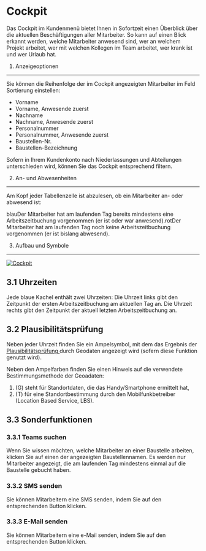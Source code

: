 Cockpit
=======

Das Cockpit im Kundenmenü bietet Ihnen in Sofortzeit einen Überblick über die aktuellen Beschäftigungen aller Mitarbeiter. So kann auf einen Blick erkannt werden, welche Mitarbeiter anwesend sind, wer an welchem Projekt arbeitet, wer mit welchen Kollegen im Team arbeitet, wer krank ist und wer Urlaub hat.  
  


1. Anzeigeoptionen
------------------

Sie können die Reihenfolge der im Cockpit angezeigten Mitarbeiter im Feld Sortierung einstellen:

- Vorname
- Vorname, Anwesende zuerst
- Nachname
- Nachname, Anwesende zuerst
- Personalnummer
- Personalnummer, Anwesende zuerst
- Baustellen-Nr.
- Baustellen-Bezeichnung

Sofern in Ihrem Kundenkonto nach Niederlassungen und Abteilungen unterschieden wird, können Sie das Cockpit entsprechend filtern.

  2. An- und Abwesenheiten
------------------------

Am Kopf jeder Tabellenzelle ist abzulesen, ob ein Mitarbeiter an- oder abwesend ist:

blauDer Mitarbeiter hat am laufenden Tag bereits mindestens eine Arbeitszeitbuchung vorgenommen (er ist oder war anwesend).rotDer Mitarbeiter hat am laufenden Tag noch keine Arbeitszeitbuchung vorgenommen (er ist bislang abwesend).

  3. Aufbau und Symbole
---------------------

[![Cockpit](https://sc.virtic.com/wp-content/uploads/Cockpit.jpg)](https://sc.virtic.com/wp-content/uploads/Cockpit.jpg)

  3.1 Uhrzeiten
-------------

Jede blaue Kachel enthält zwei Uhrzeiten: Die Uhrzeit links gibt den Zeitpunkt der ersten Arbeitszeitbuchung am aktuellen Tag an. Die Uhrzeit rechts gibt den Zeitpunkt der aktuell letzten Arbeitszeitbuchung an.

  3.2 Plausibilitätsprüfung
-------------------------

Neben jeder Uhrzeit finden Sie ein Ampelsymbol, mit dem das Ergebnis der [Plausibilitätsprüfung ](/?page_id=7347)durch Geodaten angezeigt wird (sofern diese Funktion genutzt wird).

Neben den Ampelfarben finden Sie einen Hinweis auf die verwendete Bestimmungsmethode der Geoadaten:

1. (G) steht für Standortdaten, die das Handy/Smartphone ermittelt hat,
2. (T) für eine Standortbestimmung durch den Mobilfunkbetreiber (Location Based Service, LBS).

  3.3 Sonderfunktionen
--------------------

### 3.3.1 Teams suchen

Wenn Sie wissen möchten, welche Mitarbeiter an einer Baustelle arbeiten, klicken Sie auf einen der angezeigten Baustellennamen. Es werden nur Mitarbeiter angezeigt, die am laufenden Tag mindestens einmal auf die Baustelle gebucht haben.

### 3.3.2 SMS senden

Sie können Mitarbeitern eine SMS senden, indem Sie auf den entsprechenden Button klicken.

### 3.3.3 E-Mail senden

Sie können Mitarbeitern eine e-Mail senden, indem Sie auf den entsprechenden Button klicken.

 
